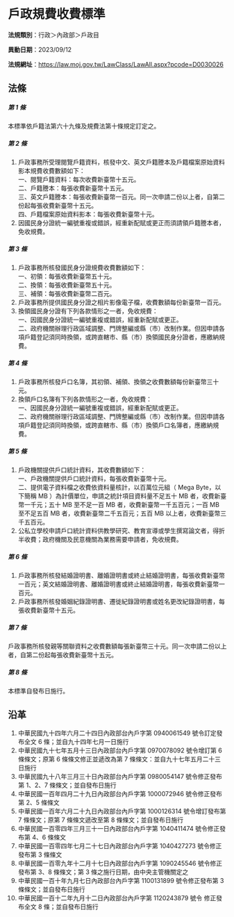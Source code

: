 # 戶政規費收費標準

**法規類別**：行政＞內政部＞戶政目

**異動日期**：2023/09/12  

**法規網址**：https://law.moj.gov.tw/LawClass/LawAll.aspx?pcode=D0030026





## 法條
##### 第 1 條
本標準依戶籍法第六十九條及規費法第十條規定訂定之。

##### 第 2 條
1. 戶政事務所受理閱覽戶籍資料，核發中文、英文戶籍謄本及戶籍檔案原始資料影本規費收費數額如下：  
一、閱覽戶籍資料：每次收費新臺幣十五元。  
二、戶籍謄本：每張收費新臺幣十五元。  
三、英文戶籍謄本：每張收費新臺幣一百元。同一次申請二份以上者，自第二份起每張收費新臺幣十五元。  
四、戶籍檔案原始資料影本：每張收費新臺幣十元。
1. 因國民身分證統一編號重複或錯誤，經重新配賦或更正而須請領戶籍謄本者，免收規費。

##### 第 3 條
1. 戶政事務所核發國民身分證規費收費數額如下：  
一、初領：每張收費新臺幣五十元。  
二、換領：每張收費新臺幣五十元。  
三、補領：每張收費新臺幣二百元。
1. 戶政事務所提供國民身分證之相片影像電子檔，收費數額每份新臺幣一百元。
1. 換領國民身分證有下列各款情形之一者，免收規費：  
一、因國民身分證統一編號重複或錯誤，經重新配賦或更正。  
二、政府機關辦理行政區域調整、門牌整編或縣（市）改制作業。但因申請各項戶籍登記須同時換領，或跨直轄市、縣（市）換領國民身分證者，應繳納規費。

##### 第 4 條
1. 戶政事務所核發戶口名簿，其初領、補領、換領之收費數額每份新臺幣三十元。
1. 換領戶口名簿有下列各款情形之一者，免收規費：  
一、因國民身分證統一編號重複或錯誤，經重新配賦或更正。  
二、政府機關辦理行政區域調整、門牌整編或縣（市）改制作業。但因申請各項戶籍登記須同時換領，或跨直轄市、縣（市）換領戶口名簿者，應繳納規費。

##### 第 5 條
1. 戶政機關提供戶口統計資料，其收費數額如下：  
一、戶政機關提供戶口統計資料，每張收費新臺幣十元。  
二、提供電子資料檔之收費依資料量核計，以百萬位元組（ Mega Byte，以下簡稱 MB ）為計價單位，申請之統計項目資料量不足五十 MB 者，收費新臺幣一千元；五十 MB 至不足一百 MB 者，收費新臺幣一千五百元；一百 MB 至不足五百 MB 者，收費新臺幣二千五百元；五百 MB 以上者，收費新臺幣三千五百元。
1. 公私立學校申請戶口統計資料供教學研究、教育宣導或學生撰寫論文者，得折半收費；政府機關及民意機關為業務需要申請者，免收規費。

##### 第 6 條
1. 戶政事務所核發結婚證明書、離婚證明書或終止結婚證明書，每張收費新臺幣一百元；英文結婚證明書、離婚證明書或終止結婚證明書，每張收費新臺幣一百元。
1. 戶政事務所核發婚姻紀錄證明書、遷徙紀錄證明書或姓名更改紀錄證明書，每張收費新臺幣十五元。

##### 第 7 條
戶政事務所核發親等關聯資料之收費數額每張新臺幣三十元。同一次申請二份以上者，自第二份起每張收費新臺幣十五元。

##### 第 8 條
本標準自發布日施行。

## 沿革
1. 中華民國九十四年六月二十四日內政部台內戶字第 0940061549 號令訂定發布全文 6  條；並自九十四年七月一日施行
1. 中華民國九十七年五月十三日內政部台內戶字第 0970078092 號令增訂第 6  條條文；原第 6  條條文修正並遞改為第 7  條條文：並自九十七年五月二十三日施行
1. 中華民國九十八年三月三十日內政部台內戶字第 0980054147 號令修正發布第 1、2、7  條條文；並自發布日施行  
1. 中華民國一百年四月二十九日內政部台內戶字第 1000072946 號令修正發布第 2、5 條條文
1. 中華民國一百年六月二十九日內政部台內戶字第 1000126314 號令增訂發布第 7  條條文；原第 7  條條文遞改至第 8  條條文；並自發布日施行
1. 中華民國一百零四年三月三十一日內政部台內戶字第 1040411474 號令修正發布第 4、6 條條文
1. 中華民國一百零四年七月二十七日內政部台內戶字第 1040427273 號令修正發布第 3  條條文
1. 中華民國一百零九年十二月十七日內政部台內戶字第 1090245546 號令修正發布第 3、8 條條文；第 3  條之施行日期，由中央主管機關定之
1. 中華民國一百十年九月七日內政部台內戶字第 1100131899 號令修正發布第 3  條條文；並自發布日施行
1.  中華民國一百十二年九月十二日內政部台內戶字第 1120243879 號令  修正發布全文 8  條；並自發布日施行
